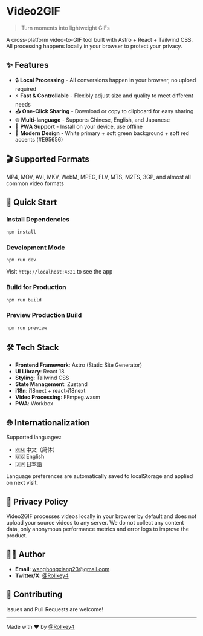 # Video2GIF

> Turn moments into lightweight GIFs

A cross-platform video-to-GIF tool built with Astro + React + Tailwind CSS. All processing happens locally in your browser to protect your privacy.

## ✨ Features

- 🔒 **Local Processing** - All conversions happen in your browser, no upload required
- ⚡ **Fast & Controllable** - Flexibly adjust size and quality to meet different needs
- 📤 **One-Click Sharing** - Download or copy to clipboard for easy sharing
- 🌐 **Multi-language** - Supports Chinese, English, and Japanese
- 📱 **PWA Support** - Install on your device, use offline
- 🎨 **Modern Design** - White primary + soft green background + soft red accents (#E95656)

## 🎬 Supported Formats

MP4, MOV, AVI, MKV, WebM, MPEG, FLV, MTS, M2TS, 3GP, and almost all common video formats

## 🚀 Quick Start

### Install Dependencies

```bash
npm install
```

### Development Mode

```bash
npm run dev
```

Visit `http://localhost:4321` to see the app

### Build for Production

```bash
npm run build
```

### Preview Production Build

```bash
npm run preview
```

## 🛠️ Tech Stack

- **Frontend Framework**: Astro (Static Site Generator)
- **UI Library**: React 18
- **Styling**: Tailwind CSS
- **State Management**: Zustand
- **i18n**: i18next + react-i18next
- **Video Processing**: FFmpeg.wasm
- **PWA**: Workbox

## 🌐 Internationalization

Supported languages:

- 🇨🇳 中文（简体）
- 🇺🇸 English
- 🇯🇵 日本語

Language preferences are automatically saved to localStorage and applied on next visit.

## 🔐 Privacy Policy

Video2GIF processes videos locally in your browser by default and does not upload your source videos to any server. We do not collect any content data, only anonymous performance metrics and error logs to improve the product.

## 👨‍💻 Author

- **Email**: wanghongxiang23@gmail.com
- **Twitter/X**: [@Rollkey4](https://x.com/Rollkey4)

## 🤝 Contributing

Issues and Pull Requests are welcome!

---

Made with ❤️ by [@Rollkey4](https://x.com/Rollkey4)

